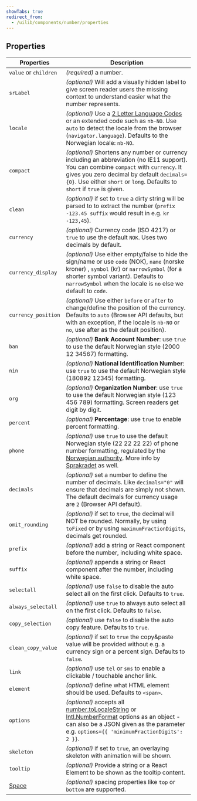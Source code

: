 ```yaml
---
showTabs: true
redirect_from:
  - /uilib/components/number/properties
---
```


## Properties

| Properties                                  | Description                                                                                                                                                                                                                                                                                                                                                                                           |
| ------------------------------------------- | ----------------------------------------------------------------------------------------------------------------------------------------------------------------------------------------------------------------------------------------------------------------------------------------------------------------------------------------------------------------------------------------------------- |
| `value` or `children`                       | _(required)_ a number.                                                                                                                                                                                                                                                                                                                                                                                |
| `srLabel`                                   | _(optional)_ Will add a visually hidden label to give screen reader users the missing context to understand easier what the number represents.                                                                                                                                                                                                                                                        |
| `locale`                                    | _(optional)_ Use a [2 Letter Language Codes](https://www.sitepoint.com/iso-2-letter-language-codes/) or an extended code such as `nb-NO`. Use `auto` to detect the locale from the browser (`navigator.language`). Defaults to the Norwegian locale: `nb-NO`.                                                                                                                                         |
| `compact`                                   | _(optional)_ Shortens any number or currency including an abbreviation (no IE11 support). You can combine `compact` with `currency`. It gives you zero decimal by default `decimals={0}`. Use either `short` or `long`. Defaults to `short` if `true` is given.                                                                                                                                       |
| `clean`                                     | _(optional)_ if set to `true` a dirty string will be parsed to to extract the number (`prefix -123.45 suffix` would result in e.g. `kr -123,45`).                                                                                                                                                                                                                                                     |
| `currency`                                  | _(optional)_ Currency code (ISO 4217) or `true` to use the default `NOK`. Uses two decimals by default.                                                                                                                                                                                                                                                                                               |
| `currency_display`                          | _(optional)_ Use either empty/false to hide the sign/name or use `code` (NOK), `name` (norske kroner) , `symbol` (kr) or `narrowSymbol` (for a shorter symbol variant). Defaults to `narrowSymbol` when the locale is `no` else we default to `code`.                                                                                                                                                 |
| `currency_position`                         | _(optional)_ Use either `before` or `after` to change/define the position of the currency. Defaults to `auto` (Browser API defaults, but with an exception, if the locale is `nb-NO` or `no`, use after as the default position).                                                                                                                                                                     |
| `ban`                                       | _(optional)_ **Bank Account Number**: use `true` to use the default Norwegian style (2000 12 34567) formatting.                                                                                                                                                                                                                                                                                       |
| `nin`                                       | _(optional)_ **National Identification Number**: use `true` to use the default Norwegian style (180892 12345) formatting.                                                                                                                                                                                                                                                                             |
| `org`                                       | _(optional)_ **Organization Number**: use `true` to use the default Norwegian style (123 456 789) formatting. Screen readers get digit by digit.                                                                                                                                                                                                                                                      |
| `percent`                                   | _(optional)_ **Percentage**: use `true` to enable percent formatting.                                                                                                                                                                                                                                                                                                                                 |
| `phone`                                     | _(optional)_ use `true` to use the default Norwegian style (22 22 22 22) of phone number formatting, regulated by the [Norwegian authority](https://lovdata.no/forskrift/2004-02-16-426/§16). More info by [Sprakradet](https://www.sprakradet.no/sprakhjelp/Skriveregler/Dato/#tlf) as well.                                                                                                         |
| `decimals`                                  | _(optional)_ set a number to define the number of decimals. Like `decimals="0"` will ensure that decimals are simply not shown. The default decimals for currency usage are `2` (Browser API default).                                                                                                                                                                                                |
| `omit_rounding`                             | _(optional)_ if set to `true`, the decimal will NOT be rounded. Normally, by using `toFixed` or by using `maximumFractionDigits`, decimals get rounded.                                                                                                                                                                                                                                               |
| `prefix`                                    | _(optional)_ add a string or React component before the number, including white space.                                                                                                                                                                                                                                                                                                                |
| `suffix`                                    | _(optional)_ appends a string or React component after the number, including white space.                                                                                                                                                                                                                                                                                                             |
| `selectall`                                 | _(optional)_ use `false` to disable the auto select all on the first click. Defaults to `true`.                                                                                                                                                                                                                                                                                                       |
| `always_selectall`                          | _(optional)_ use `true` to always auto select all on the first click. Defaults to `false`.                                                                                                                                                                                                                                                                                                            |
| `copy_selection`                            | _(optional)_ use `false` to disable the auto copy feature. Defaults to `true`.                                                                                                                                                                                                                                                                                                                        |
| `clean_copy_value`                          | _(optional)_ if set to `true` the copy&paste value will be provided without e.g. a currency sign or a percent sign. Defaults to `false`.                                                                                                                                                                                                                                                              |
| `link`                                      | _(optional)_ use `tel` or `sms` to enable a clickable / touchable anchor link.                                                                                                                                                                                                                                                                                                                        |
| `element`                                   | _(optional)_ define what HTML element should be used. Defaults to `<span>`.                                                                                                                                                                                                                                                                                                                           |
| `options`                                   | _(optional)_ accepts all [number.toLocaleString](https://developer.mozilla.org/en-US/docs/Web/JavaScript/Reference/Global_Objects/Number/toLocaleString) or [Intl.NumberFormat](https://developer.mozilla.org/en-US/docs/Web/JavaScript/Reference/Global_Objects/Intl/NumberFormat) options as an object - can also be a JSON given as the parameter e.g. `options={{ 'minimumFractionDigits': 2 }}`. |
| `skeleton`                                  | _(optional)_ if set to `true`, an overlaying skeleton with animation will be shown.                                                                                                                                                                                                                                                                                                                   |
| `tooltip`                                   | _(optional)_ Provide a string or a React Element to be shown as the tooltip content.                                                                                                                                                                                                                                                                                                                  |
| [Space](/uilib/components/space/properties) | _(optional)_ spacing properties like `top` or `bottom` are supported.                                                                                                                                                                                                                                                                                                                                 |

<!-- 40 00 00 00–49 99 99 99: 8-sifrede nummer for landmobile tjenester -->
